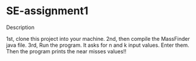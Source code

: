 # SE-assignment1
Description

1st, clone this project into your machine.
2nd, then compile the MassFinder java file.
3rd, Run the program.
It asks for n and k input values. Enter them.
Then the program prints the near misses values!!
